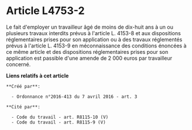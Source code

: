 # Article L4753-2

Le fait d'employer un travailleur âgé de moins de dix-huit ans à un ou plusieurs travaux interdits prévus à l'article L.
4153-8 et aux dispositions réglementaires prises pour son application ou à des travaux réglementés prévus à l'article L.
4153-9 en méconnaissance des conditions énoncées à ce même article et des dispositions réglementaires prises pour son
application est passible d'une amende de 2 000 euros par travailleur concerné.

**Liens relatifs à cet article**

	**Créé par**:

	  - Ordonnance n°2016-413 du 7 avril 2016 - art. 3

	**Cité par**:

	  - Code du travail - art. R8115-10 (V)
	  - Code du travail - art. R8115-9 (V)
